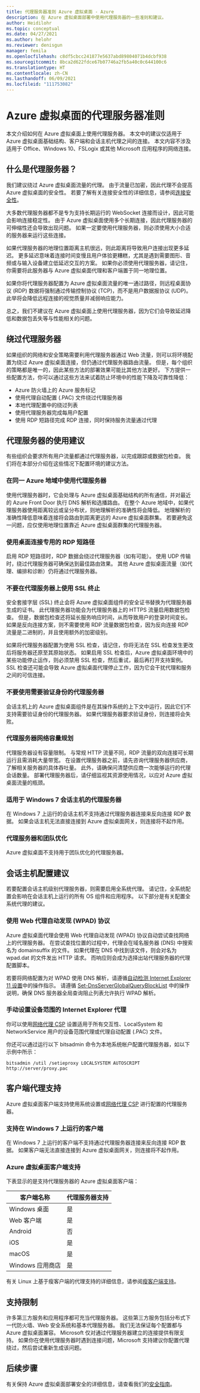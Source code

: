 ```yaml
---
title: 代理服务器准则 Azure 虚拟桌面 - Azure
description: 在 Azure 虚拟桌面部署中使用代理服务器的一些准则和建议。
author: Heidilohr
ms.topic: conceptual
ms.date: 04/27/2021
ms.author: helohr
ms.reviewer: denisgun
manager: femila
ms.openlocfilehash: c8df5cbcc241877e5637abd89804071b4dcbf938
ms.sourcegitcommit: 8bca2d622fdce67b07746a2fb5a40c0c644100c6
ms.translationtype: HT
ms.contentlocale: zh-CN
ms.lasthandoff: 06/09/2021
ms.locfileid: "111753082"
---
```

# <a name="proxy-server-guidelines-for-azure-virtual-desktop"></a>Azure 虚拟桌面的代理服务器准则

本文介绍如何在 Azure 虚拟桌面上使用代理服务器。 本文中的建议仅适用于 Azure 虚拟桌面基础结构、客户端和会话主机代理之间的连接。 本文内容不涉及适用于 Office、Windows 10、FSLogix 或其他 Microsoft 应用程序的网络连接。

## <a name="what-are-proxy-servers"></a>什么是代理服务器？

我们建议绕过 Azure 虚拟桌面流量的代理。 由于流量已加密，因此代理不会提高 Azure 虚拟桌面的安全性。 若要了解有关连接安全性的详细信息，请参阅[连接安全性](network-connectivity.md#connection-security)。 

大多数代理服务器都不是专为支持长期运行的 WebSocket 连接而设计，因此可能会影响连接稳定性。 由于 Azure 虚拟桌面使用多个长期连接，因此代理服务器的可伸缩性还会导致出现问题。 如果一定要使用代理服务器，则必须使用大小合适的服务器来运行这些连接。

如果代理服务器的地理位置距离主机很远，则此距离将导致用户连接出现更多延迟。 更多延迟意味着连接时间变慢且用户体验更糟糕，尤其是遇到需要图形、音频或与输入设备建立低延迟交互的方案。 如果你必须使用代理服务器，请记住，你需要将此服务器与 Azure 虚拟桌面代理和客户端置于同一地理位置。

如果你将代理服务器配置为 Azure 虚拟桌面流量的唯一通过路径，则远程桌面协议 (RDP) 数据将强制通过传输控制协议 (TCP)，而不是用户数据报协议 (UDP)。 此举将会降低远程连接的视觉质量并减弱响应能力。

总之，我们不建议在 Azure 虚拟桌面上使用代理服务器，因为它们会导致延迟降低和数据包丢失等与性能相关的问题。 

## <a name="bypassing-a-proxy-server"></a>绕过代理服务器

如果组织的网络和安全策略需要利用代理服务器通过 Web 流量，则可以将环境配置为绕过 Azure 虚拟桌面连接，但仍通过代理服务器路由流量。 但是，每个组织的策略都是唯一的，因此某些方法的部署效果可能比其他方法更好。 下方提供一些配置方法，你可以通过这些方法来试着防止环境中的性能下降及可靠性降低：

- Azure 防火墙上的 Azure 服务标记
- 使用代理自动配置 (.PAC) 文件绕过代理服务器
- 本地代理配置中的绕过列表 
- 使用代理服务器完成每用户配置 
- 使用 RDP 短路径完成 RDP 连接，同时保持服务流量通过代理 

## <a name="recommendations-for-using-proxy-servers"></a>代理服务器的使用建议

有些组织会要求所有用户流量都通过代理服务器，以完成跟踪或数据包检查。 我们将在本部分介绍在这些情况下配置环境的建议方法。

### <a name="use-proxy-servers-in-the-same-azure-geography"></a>在同一 Azure 地域中使用代理服务器

使用代理服务器时，它会处理与 Azure 虚拟桌面基础结构的所有通信，并对最近的 Azure Front Door 执行 DNS 解析和选播路由。 在整个 Azure 地域中，如果代理服务器使用距离较远或呈分布状，则地理解析的准确性将会降低。 地理解析的准确性降低意味着连接将会路由到距离更远的 Azure 虚拟桌面群集。 若要避免这一问题，应仅使用地理位置靠近 Azure 虚拟桌面群集的代理服务器。

### <a name="use-rdp-shortpath-for-desktop-connectivity"></a>使用桌面连接专用的 RDP 短路径

启用 RDP 短路径时，RDP 数据会绕过代理服务器（如有可能）。 使用 UDP 传输时，绕过代理服务器可确保达到最佳路由效果。 其他 Azure 虚拟桌面流量（如代理、编排和诊断）仍将通过代理服务器。 

### <a name="dont-use-ssl-termination-on-the-proxy-server"></a>不要在代理服务器上使用 SSL 终止

安全套接字层 (SSL) 终止会将 Azure 虚拟桌面组件的安全证书替换为代理服务器生成的证书。 此代理服务器功能会为代理服务器上的 HTTPS 流量启用数据包检查。 但是，数据包检查还将延长服务响应时间，从而导致用户的登录时间变长。 如果是反向连接方案，则不需要使用 RDP 流量数据包检查，因为反向连接 RDP 流量是二进制的，并且使用额外的加密级别。

如果将代理服务器配置为使用 SSL 检查，请记住，你将无法在 SSL 检查发生更改后将服务器还原至其原始状态。 如果启用 SSL 检查后，Azure 虚拟桌面环境中的某些功能停止运作，则必须禁用 SSL 检查，然后重试，最后再打开支持案例。 SSL 检查还可能会导致 Azure 虚拟桌面代理停止工作，因为它会干扰代理和服务之间的可信连接。

### <a name="dont-use-proxy-servers-that-need-authentication"></a>不要使用需要验证身份的代理服务器

会话主机上的 Azure 虚拟桌面组件是在其操作系统的上下文中运行，因此它们不支持需要验证身份的代理服务器。 如果代理服务器要求验证身份，则连接将会失败。

### <a name="plan-for-the-proxy-server-network-capacity"></a>代理服务器网络容量规划

代理服务器设有容量限制。 与常规 HTTP 流量不同，RDP 流量的双向连接可长期运行且需消耗大量带宽。 在设置代理服务器之前，请先咨询代理服务器供应商，了解相关服务器的具体吞吐量。 此外，请确保问清楚供应商一次能够运行的代理会话数量。 部署代理服务器后，请仔细监视其资源使用情况，以应对 Azure 虚拟桌面流量的瓶颈。

### <a name="proxy-servers-for-windows-7-session-hosts"></a>适用于 Windows 7 会话主机的代理服务器

在 Windows 7 上运行的会话主机不支持通过代理服务器连接来反向连接 RDP 数据。 如果会话主机无法直接连接到 Azure 虚拟桌面网关，则连接将不起作用。

### <a name="proxy-servers-and--teams-optimization"></a>代理服务器和团队优化

Azure 虚拟桌面不支持用于团队优化的代理服务器。

## <a name="session-host-configuration-recommendations"></a>会话主机配置建议

若要配置会话主机级别代理服务器，则需要启用全系统代理。 请记住，全系统配置会影响在会话主机上运行的所有 OS 组件和应用程序。 以下部分是有关配置全系统代理的建议。
 
### <a name="use-the-web-proxy-auto-discovery-wpad-protocol"></a>使用 Web 代理自动发现 (WPAD) 协议

Azure 虚拟桌面代理会使用 Web 代理自动发现 (WPAD) 协议自动尝试查找网络上的代理服务器。 在尝试查找位置的过程中，代理会在域名服务器 (DNS) 中搜索名为 domainsuffix 的文件。 如果代理在 DNS 中找到该文件，则会对名为 wpad.dat 的文件发出 HTTP 请求。 而响应则会成为选择出站代理服务器的代理配置脚本。

若要将网络配置为对 WPAD 使用 DNS 解析，请遵循[自动检测 Internet Explorer 11 设置](/internet-explorer/ie11-deploy-guide/auto-detect-settings-for-ie11)中的操作指示。 请遵循 [Set-DnsServerGlobalQueryBlockList](/powershell/module/dnsserver/set-dnsserverglobalqueryblocklist?view=windowsserver2019-ps&preserve-view=true) 中的操作说明，确保 DNS 服务器全局查询阻止列表允许执行 WPAD 解析。

### <a name="manually-set-a-device-wide-internet-explorer-proxy"></a>手动设置设备范围的 Internet Explorer 代理

你可以使用[网络代理 CSP](/windows/client-management/mdm/networkproxy-csp) 设置适用于所有交互性、LocalSystem 和 NetworkService 用户的设备范围代理或代理自动配置 (.PAC) 文件。 

你还可以通过运行以下 bitsadmin 命令为本地系统帐户配置代理服务器，如以下示例中所示： 

```console
bitsadmin /util /setieproxy LOCALSYSTEM AUTOSCRIPT http://server/proxy.pac 
```

## <a name="client-side-proxy-support"></a>客户端代理支持

Azure 虚拟桌面客户端支持使用系统设置或[网络代理 CSP](/windows/client-management/mdm/networkproxy-csp) 进行配置的代理服务器。

### <a name="support-for-clients-running-on-windows-7"></a>支持在 Windows 7 上运行的客户端

在 Windows 7 上运行的客户端不支持通过代理服务器连接来反向连接 RDP 数据。 如果客户端无法直接连接到 Azure 虚拟桌面网关，则连接将不起作用。

### <a name="azure-virtual-desktop-client-support"></a>Azure 虚拟桌面客户端支持

下表显示的是支持代理服务器的 Azure 虚拟桌面客户端：

| 客户端名称 | 代理服务器支持 |
|---|---|
| Windows 桌面 | 是 |
| Web 客户端 | 是 |
| Android | 否 |
| iOS | 是 |
| macOS | 是 |
| Windows 应用商店 | 是 |

有关 Linux 上基于瘦客户端的代理支持的详细信息，请参阅[瘦客户端支持](linux-overview.md)。

## <a name="support-limitations"></a>支持限制

许多第三方服务和应用程序都可充当代理服务器。 这些第三方服务包括分布式下一代防火墙、Web 安全系统和基本代理服务器。 我们无法保证每个配置都与 Azure 虚拟桌面兼容。 Microsoft 仅对通过代理服务器建立的连接提供有限支持。 如果你在使用代理服务器时遇到连接问题，Microsoft 支持建议你配置代理绕过，然后尝试重新生成该问题。

## <a name="next-steps"></a>后续步骤

有关保持 Azure 虚拟桌面部署安全的详细信息，请查看我们的[安全指南](security-guide.md)。
